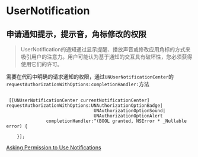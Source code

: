 # UserNotification


## 申请通知提示，提示音，角标修改的权限

> UserNotification的通知通过显示提醒、播放声音或修改应用角标的方式来吸引用户的注意力。用户可能认为基于通知的交互具有破坏性，您必须获得使用它们的许可。


需要在代码中明确的请求通知的权限，通过`UNUserNotificationCenter`的`requestAuthorizationWithOptions:completionHandler:`方法


```objc

 [[UNUserNotificationCenter currentNotificationCenter] requestAuthorizationWithOptions:UNAuthorizationOptionBadge|
                                 UNAuthorizationOptionSound|
                                 UNAuthorizationOptionAlert 
               completionHandler:^(BOOL granted, NSError * _Nullable error) {
        
    }];

```


[Asking Permission to Use Notifications][1]


[1]: https://developer.apple.com/documentation/usernotifications/asking_permission_to_use_notifications?language=objc

[2]: pic/Notification_Permission.png

